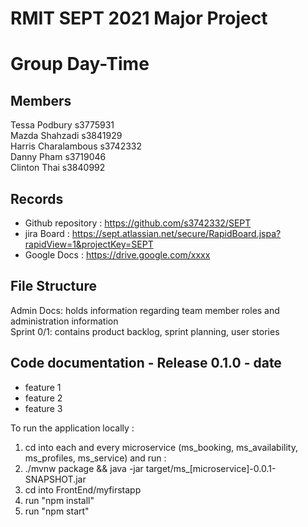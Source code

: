 # RMIT SEPT 2021 Major Project

# Group Day-Time

## Members
Tessa Podbury s3775931 <br />
Mazda Shahzadi s3841929 <br />
Harris Charalambous s3742332 <br />
Danny Pham s3719046 <br />
Clinton Thai s3840992 <br />

## Records

* Github repository : https://github.com/s3742332/SEPT 
* jira Board : https://sept.atlassian.net/secure/RapidBoard.jspa?rapidView=1&projectKey=SEPT
* Google Docs : https://drive.google.com/xxxx

## File Structure
Admin Docs: holds information regarding team member roles and administration information <br />
Sprint 0/1: contains product backlog, sprint planning, user stories <br />
	
## Code documentation - Release 0.1.0 - date
* feature 1
* feature 2
* feature 3
  

To run the application locally : 
1) cd into each and every microservice (ms_booking, ms_availability, ms_profiles, ms_service) and run :
2) ./mvnw package && java -jar target/ms_[microservice]-0.0.1-SNAPSHOT.jar
3) cd into FrontEnd/myfirstapp
4) run "npm install"
5) run "npm start"



